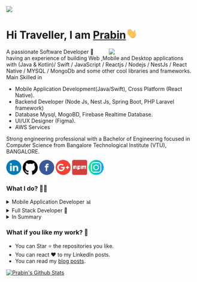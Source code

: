 <img src="https://media.giphy.com/media/hVEBWRInEvNOEVS18i/source.mov" />

<h1>Hi Traveller, I am <a href="https://prabin-karki.com.np/">Prabin</a><img src="https://raw.githubusercontent.com/ABSphreak/ABSphreak/master/gifs/Hi.gif" width="30px"></h1>
<img align='right' src="./images/my_image.jpeg" width="230" />
<div>
 <p>A passionate Software Developer 🚀 having an experience of building Web ,Mobile and Desktop applications with (Java & Kotlin)/ Swift / JavaScript / Reactjs / Nodejs / NestJs / React Native / MYSQL / MongoDb and some other cool libraries and frameworks. Main Skilled in</p>
<ul>
<li>Mobile Application Development(Java/Swift), Cross Platform (React Native).</li>
<li>Backend Developer (Node Js, Nest Js, Spring Boot, PHP Laravel framework)</li>
<li>Database Mysql, MogoBD, Firebase Realtime Database.</li>
<li>UI/UX Designer (Figma).</li>
<li>AWS Services</li>
</ul>
<p>Strong engineering professional with a Bachelor of Engineering focused in Computer Science from Bangalore Technological Institute (VTU), BANGALORE.</p>
  </div>
<a href="https://www.linkedin.com/in/prabin-karki-936546159/"><img src="./logos/linkedin.png" width="40" /></a>
<a href="https://github.com/githubprabin143"><img src="./logos/github-logo.png" width="40" /></a>
<a href="https://www.facebook.com/pravin.karki.98"><img src="./logos/facebook.png" width="40" /></a>
<a href="mailto:prabinkarki643@gmail.com​"><img src="./logos/google-plus.png" width="40" /></a>
<a href="https://www.npmjs.com/~prabink"><img src="./logos/npmlogo.png" width="40" /></a>
<a href="https://www.instagram.com/prabin_karki_143/"><img src="./logos/instagram.png" width="40" /></a>

<h3>What I do? 👨‍💻</h3>
<details>
<summary>Mobile Application Developer 📊</summary>
<ul>
  <li><a href="https://play.google.com/store/apps/details?id=com.sonicdata.app">Sonic Data</a></li>
  <li><a href="https://play.google.com/store/apps/details?id=com.myoutfits">My Outfits</a></li>
  <li><a href="https://play.google.com/store/apps/details?id=com.dealnepal">Deal Nepal</a></li>
  <li>Many more on and out of Github...</li>
</ul>
</details>
<details>
<summary>Full Stack Developer 🍥</summary>
  <ul>
    <li><a href="https://codeisindna.com/">Code Is In DNA</a></li>
    <li><a href="https://dealnp.com/">Deal Nepal</a></li>
    <li>Many more on and out of Github...</li>
  </ul>
</details>
<details>
<summary>In Summary</summary>
<ul>
<li>Develop highly interactive mobile applications for Android (JAVA & Kotlin)</li>
<li>Develop highly interactive mobile applications for both Android & IOS (REACT NATIVE)</li>
<li>Develop highly interactive web applications (REACT Js)</li>
<li>Progressive Web Applications ( PWA ) in normal and SPA Stacks</li>
<li>Develop Rest api using Node.js and MYSQL</li>
<li>Integration of third party services such as Firebase/ AWS</li>
</ul>
</details>

<h3>What if you like my work? 🤩</h3>
<ul>
  <li>You can Star ⭐ the repositories you like.</li>
  <li>You can react ❤️ to my LinkedIn posts.</li>
  <li>You can read my <a href="https://codeisindna.com/">blog posts</a>.</li>
</ul>

[![Prabin's Github Stats](https://github-readme-stats.vercel.app/api?username=githubprabin143&show_icons=true&count_private=true)](https://github.com/githubprabin143/github-readme-stats)
